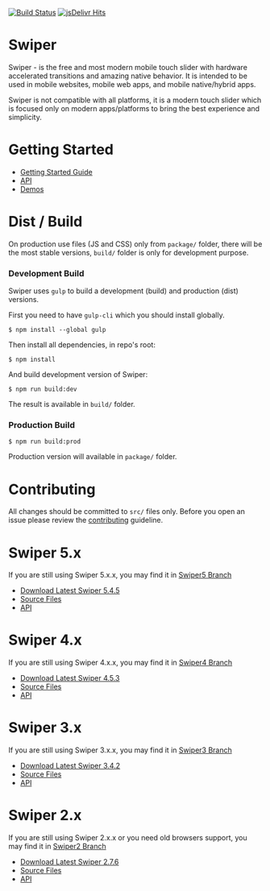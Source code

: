 [![Build Status](https://travis-ci.org/nolimits4web/swiper.svg?branch=master)](https://travis-ci.org/nolimits4web/swiper)
[![jsDelivr Hits](https://data.jsdelivr.com/v1/package/npm/swiper/badge?style=rounded)](https://www.jsdelivr.com/package/npm/swiper)

# Swiper

Swiper - is the free and most modern mobile touch slider with hardware accelerated transitions and amazing native behavior. It is intended to be used in mobile websites, mobile web apps, and mobile native/hybrid apps.

Swiper is not compatible with all platforms, it is a modern touch slider which is focused only on modern apps/platforms to bring the best experience and simplicity.

# Getting Started

- [Getting Started Guide](https://swiperjs.com/get-started/)
- [API](https://swiperjs.com/api/)
- [Demos](https://swiperjs.com/demos/)

# Dist / Build

On production use files (JS and CSS) only from `package/` folder, there will be the most stable versions, `build/` folder is only for development purpose.

### Development Build

Swiper uses `gulp` to build a development (build) and production (dist) versions.

First you need to have `gulp-cli` which you should install globally.

```
$ npm install --global gulp
```

Then install all dependencies, in repo's root:

```
$ npm install
```

And build development version of Swiper:

```
$ npm run build:dev
```

The result is available in `build/` folder.

### Production Build

```
$ npm run build:prod
```

Production version will available in `package/` folder.

# Contributing

All changes should be committed to `src/` files only. Before you open an issue please review the [contributing](https://github.com/nolimits4web/swiper/blob/master/CONTRIBUTING.md) guideline.

# Swiper 5.x

If you are still using Swiper 5.x.x, you may find it in [Swiper5 Branch](https://github.com/nolimits4web/swiper/tree/Swiper5)

- [Download Latest Swiper 5.4.5](https://github.com/nolimits4web/swiper/archive/v5.4.5.zip)
- [Source Files](https://github.com/nolimits4web/swiper/tree/Swiper5/src)
- [API](https://github.com/nolimits4web/swiper/blob/Swiper5/API.md)

# Swiper 4.x

If you are still using Swiper 4.x.x, you may find it in [Swiper4 Branch](https://github.com/nolimits4web/swiper/tree/Swiper4)

- [Download Latest Swiper 4.5.3](https://github.com/nolimits4web/swiper/archive/v4.5.3.zip)
- [Source Files](https://github.com/nolimits4web/swiper/tree/Swiper4/src)
- [API](https://github.com/nolimits4web/swiper/blob/Swiper4/API.md)

# Swiper 3.x

If you are still using Swiper 3.x.x, you may find it in [Swiper3 Branch](https://github.com/nolimits4web/swiper/tree/Swiper3)

- [Download Latest Swiper 3.4.2](https://github.com/nolimits4web/swiper/archive/v3.4.2.zip)
- [Source Files](https://github.com/nolimits4web/swiper/tree/Swiper3/src)
- [API](https://github.com/nolimits4web/swiper/blob/Swiper3/API.md)

# Swiper 2.x

If you are still using Swiper 2.x.x or you need old browsers support, you may find it in [Swiper2 Branch](https://github.com/nolimits4web/swiper/tree/Swiper2)

- [Download Latest Swiper 2.7.6](https://github.com/nolimits4web/swiper/archive/v2.7.6.zip)
- [Source Files](https://github.com/nolimits4web/swiper/tree/Swiper2/src)
- [API](https://github.com/nolimits4web/swiper/blob/Swiper2/API.md)
